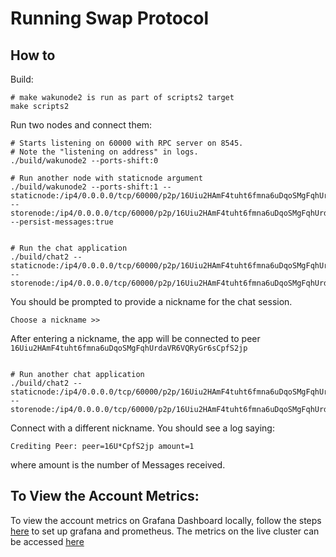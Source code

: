 # Running Swap Protocol

## How to

Build:

```
# make wakunode2 is run as part of scripts2 target
make scripts2
```

Run two nodes and connect them:

```
# Starts listening on 60000 with RPC server on 8545.
# Note the "listening on address" in logs.
./build/wakunode2 --ports-shift:0

# Run another node with staticnode argument
./build/wakunode2 --ports-shift:1 --staticnode:/ip4/0.0.0.0/tcp/60000/p2p/16Uiu2HAmF4tuht6fmna6uDqoSMgFqhUrdaVR6VQRyGr6sCpfS2jp --storenode:/ip4/0.0.0.0/tcp/60000/p2p/16Uiu2HAmF4tuht6fmna6uDqoSMgFqhUrdaVR6VQRyGr6sCpfS2jp --persist-messages:true


# Run the chat application
./build/chat2 --staticnode:/ip4/0.0.0.0/tcp/60000/p2p/16Uiu2HAmF4tuht6fmna6uDqoSMgFqhUrdaVR6VQRyGr6sCpfS2jp --storenode:/ip4/0.0.0.0/tcp/60000/p2p/16Uiu2HAmF4tuht6fmna6uDqoSMgFqhUrdaVR6VQRyGr6sCpfS2jp 

```
 You should be prompted to provide a nickname for the chat session.

```
Choose a nickname >>
```

After entering a nickname, the app will be connected to peer `16Uiu2HAmF4tuht6fmna6uDqoSMgFqhUrdaVR6VQRyGr6sCpfS2jp`

```

# Run another chat application
./build/chat2 --staticnode:/ip4/0.0.0.0/tcp/60000/p2p/16Uiu2HAmF4tuht6fmna6uDqoSMgFqhUrdaVR6VQRyGr6sCpfS2jp --storenode:/ip4/0.0.0.0/tcp/60000/p2p/16Uiu2HAmF4tuht6fmna6uDqoSMgFqhUrdaVR6VQRyGr6sCpfS2jp 
```
Connect with a different nickname. 
You should see a log saying:
```
Crediting Peer: peer=16U*CpfS2jp amount=1
```
 where amount is the number of Messages received. 


## To View the Account Metrics:
To view the account metrics on Grafana Dashboard locally, follow the steps [here](https://github.com/status-im/nim-waku/tree/master/waku/v2#using-metrics) to set up grafana and prometheus. 
The metrics on the live cluster can be accessed [here](https://grafana.infra.status.im/d/qrp_ZCTGz/nim-waku-v2?orgId=1&refresh=5m)